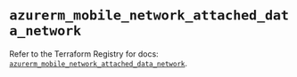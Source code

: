 # `azurerm_mobile_network_attached_data_network`

Refer to the Terraform Registry for docs: [`azurerm_mobile_network_attached_data_network`](https://registry.terraform.io/providers/hashicorp/azurerm/4.34.0/docs/resources/mobile_network_attached_data_network).
